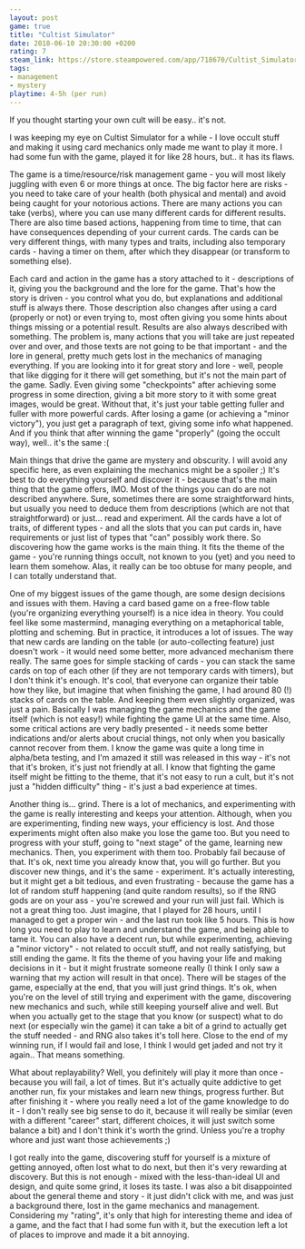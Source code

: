 ```yaml
---
layout: post
game: true
title: "Cultist Simulator"
date: 2018-06-10 20:30:00 +0200
rating: 7
steam_link: https://store.steampowered.com/app/718670/Cultist_Simulator/
tags:
- management
- mystery
playtime: 4-5h (per run)
---
```


If you thought starting your own cult will be easy.. it's not.

I was keeping my eye on Cultist Simulator for a while - I love occult stuff and making it using card mechanics only made me want to play it more. I had some fun with the game, played it for like 28 hours, but.. it has its flaws.

The game is a time/resource/risk management game - you will most likely juggling with even 6 or more things at once. The big factor here are risks - you need to take care of your health (both physical and mental) and avoid being caught for your notorious actions. There are many actions you can take (verbs), where you can use many different cards for different results. There are also time based actions, happening from time to time, that can have consequences depending of your current cards. The cards can be very different things, with many types and traits, including also temporary cards - having a timer on them, after which they disappear (or transform to something else).

Each card and action in the game has a story attached to it - descriptions of it, giving you the background and the lore for the game. That's how the story is driven - you control what you do, but explanations and additional stuff is always there. Those description also changes after using a card (properly or not) or even trying to, most often giving you some hints about things missing or a potential result. Results are also always described with something. The problem is, many actions that you will take are just repeated over and over, and those texts are not going to be that important - and the lore in general, pretty much gets lost in the mechanics of managing everything. If you are looking into it for great story and lore - well, people that like digging for it there will get something, but it's not the main part of the game. Sadly. Even giving some "checkpoints" after achieving some progress in some direction, giving a bit more story to it with some great images, would be great. Without that, it's just your table getting fuller and fuller with more powerful cards. After losing a game (or achieving a "minor victory"), you just get a paragraph of text, giving some info what happened. And if you think that after winning the game "properly" (going the occult way), well.. it's the same :(

Main things that drive the game are mystery and obscurity. I will avoid any specific here, as even explaining the mechanics might be a spoiler ;) It's best to do everything yourself and discover it - because that's the main thing that the game offers, IMO. Most of the things you can do are not described anywhere. Sure, sometimes there are some straightforward hints, but usually you need to deduce them from descriptions (which are not that straightforward) or just... read and experiment. All the cards have a lot of traits, of different types - and all the slots that you can put cards in, have requirements or just list of types that "can" possibly work there. So discovering how the game works is the main thing. It fits the theme of the game - you're running things occult, not known to you (yet) and you need to learn them somehow. Alas, it really can be too obtuse for many people, and I can totally understand that.

One of my biggest issues of the game though, are some design decisions and issues with them. Having a card based game on a free-flow table (you're organizing everything yourself) is a nice idea in theory. You could feel like some mastermind, managing everything on a metaphorical table, plotting and scheming. But in practice, it introduces a lot of issues. The way that new cards are landing on the table (or auto-collecting feature) just doesn't work - it would need some better, more advanced mechanism there really. The same goes for simple stacking of cards - you can stack the same cards on top of each other (if they are not temporary cards with timers), but I don't think it's enough. It's cool, that everyone can organize their table how they like, but imagine that when finishing the game, I had around 80 (!) stacks of cards on the table. And keeping them even slightly organized, was just a pain. Basically I was managing the game mechanics and the game itself (which is not easy!) while fighting the game UI at the same time. Also, some critical actions are very badly presented - it needs some better indications and/or alerts about crucial things, not only when you basically cannot recover from them. I know the game was quite a long time in alpha/beta testing, and I'm amazed it still was released in this way - it's not that it's broken, it's just not friendly at all. I know that fighting the game itself might be fitting to the theme, that it's not easy to run a cult, but it's not just a "hidden difficulty" thing - it's just a bad experience at times.

Another thing is... grind. There is a lot of mechanics, and experimenting with the game is really interesting and keeps your attention. Although, when you are experimenting, finding new ways, your efficiency is lost. And those experiments might often also make you lose the game too. But you need to progress with your stuff, going to "next stage" of the game, learning new mechanics. Then, you experiment with them too. Probably fail because of that. It's ok, next time you already know that, you will go further. But you discover new things, and it's the same - experiment. It's actually interesting, but it might get a bit tedious, and even frustrating - because the game has a lot of random stuff happening (and quite random results), so if the RNG gods are on your ass - you're screwed and your run will just fail. Which is not a great thing too. Just imagine, that I played for 28 hours, until I managed to get a proper win - and the last run took like 5 hours. This is how long you need to play to learn and understand the game, and being able to tame it. You can also have a decent run, but while experimenting, achieving a "minor victory" - not related to occult stuff, and not really satisfying, but still ending the game. It fits the theme of you having your life and making decisions in it - but it might frustrate someone really (I think I only saw a warning that my action will result in that once). There will be stages of the game, especially at the end, that you will just grind things. It's ok, when you're on the level of still trying and experiment with the game, discovering new mechanics and such, while still keeping yourself alive and well. But when you actually get to the stage that you know (or suspect) what to do next (or especially win the game) it can take a bit of a grind to actually get the stuff needed - and RNG also takes it's toll here. Close to the end of my winning run, if I would fail and lose, I think I would get jaded and not try it again.. That means something.

What about replayability? Well, you definitely will play it more than once - because you will fail, a lot of times. But it's actually quite addictive to get another run, fix your mistakes and learn new things, progress further. But after finishing it - where you really need a lot of the game knowledge to do it - I don't really see big sense to do it, because it will really be similar (even with a different "career" start, different choices, it will just switch some balance a bit) and I don't think it's worth the grind. Unless you're a trophy whore and just want those achievements ;)

I got really into the game, discovering stuff for yourself is a mixture of getting annoyed, often lost what to do next, but then it's very rewarding at discovery. But this is not enough - mixed with the less-than-ideal UI and design, and quite some grind, it loses its taste. I was also a bit disappointed about the general theme and story - it just didn't click with me, and was just a background there, lost in the game mechanics and management. Considering my "rating", it's only that high for interesting theme and idea of a game, and the fact that I had some fun with it, but the execution left a lot of places to improve and made it a bit annoying.
